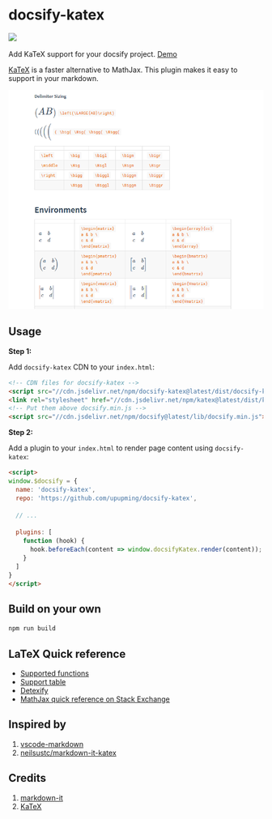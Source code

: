 # docsify-katex

[![](https://data.jsdelivr.com/v1/package/npm/docsify-katex/badge)](https://www.jsdelivr.com/package/npm/docsify-katex)

Add KaTeX support for your docsify project. [Demo](https://upupming.site/docsify-katex)

[KaTeX](https://github.com/Khan/KaTeX) is a faster alternative to MathJax. This plugin makes it easy to support in your markdown.

![](./images/demo.png)

## Usage

**Step 1:**

Add `docsify-katex` CDN to your `index.html`:

```html
<!-- CDN files for docsify-katex -->
<script src="//cdn.jsdelivr.net/npm/docsify-katex@latest/dist/docsify-katex.js"></script>
<link rel="stylesheet" href="//cdn.jsdelivr.net/npm/katex@latest/dist/katex.min.css">
<!-- Put them above docsify.min.js -->
<script src="//cdn.jsdelivr.net/npm/docsify@latest/lib/docsify.min.js"></script>
```

**Step 2:**

Add a plugin to your `index.html` to render page content using `docsify-katex`:

```html
<script>
window.$docsify = {
  name: 'docsify-katex',
  repo: 'https://github.com/upupming/docsify-katex',
  
  // ...

  plugins: [
    function (hook) {
      hook.beforeEach(content => window.docsifyKatex.render(content));
    }
  ]
}
</script>
```

## Build on your own

```bash
npm run build
```

## LaTeX Quick reference

+ [Supported functions](https://upupming.site/docsify-katex/#/supported)
+ [Support table](https://upupming.site/docsify-katex/#/support-table)
+ [Detexify](http://detexify.kirelabs.org/classify.html)
+ [MathJax quick reference on Stack Exchange](https://math.meta.stackexchange.com/questions/5020/mathjax-basic-tutorial-and-quick-reference)

## Inspired by

1. [vscode-markdown](https://github.com/neilsustc/vscode-markdown)
2. [neilsustc/markdown-it-katex](https://github.com/neilsustc/markdown-it-katex)

## Credits

1. [markdown-it](https://markdown-it.github.io/markdown-it/)
2. [KaTeX](https://github.com/Khan/KaTeX)